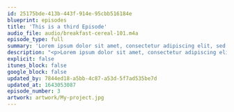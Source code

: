 ```yaml
---
id: 25175bde-413b-443f-914e-95cbb516184e
blueprint: episodes
title: 'This is a third Episode'
audio_file: audio/breakfast-cereal-101.m4a
episode_type: full
summary: 'Lorem ipsum dolor sit amet, consectetur adipiscing elit, sed do eiusmod tempor incididunt ut labore et dolore magna aliqua.'
description: "<p>Lorem ipsum dolor sit amet, consectetur adipiscing elit, sed do eiusmod tempor incididunt ut labore et dolore magna aliqua. Sagittis id consectetur purus ut faucibus pulvinar elementum. Fermentum iaculis eu non diam phasellus.\_</p><p></p><ul><li><p>Lorem ipsum dolor sit amet </p></li><li><p>consectetur adipiscing elit </p></li><li><p>sed do eiusmod tempor incididunt </p></li><li><p>ut labore et dolore magna aliqua. Sagittis </p></li><li><p>id consectetur purus ut faucibus pulvinar elementum. </p></li><li><p>Fermentum iaculis eu non diam phasellus.\_</p></li></ul><p></p><p>Lorem ipsum dolor sit amet, consectetur adipiscing elit, sed do eiusmod tempor incididunt ut labore et dolore magna aliqua. Sagittis id consectetur purus ut faucibus pulvinar elementum. Fermentum iaculis eu non diam phasellus.\_</p>"
explicit: false
itunes_block: false
google_block: false
updated_by: 7844ed18-a5bb-4c87-a53d-5f7ad535be7d
updated_at: 1643053087
episode_number: 3
artwork: artwork/My-project.jpg
---
```

